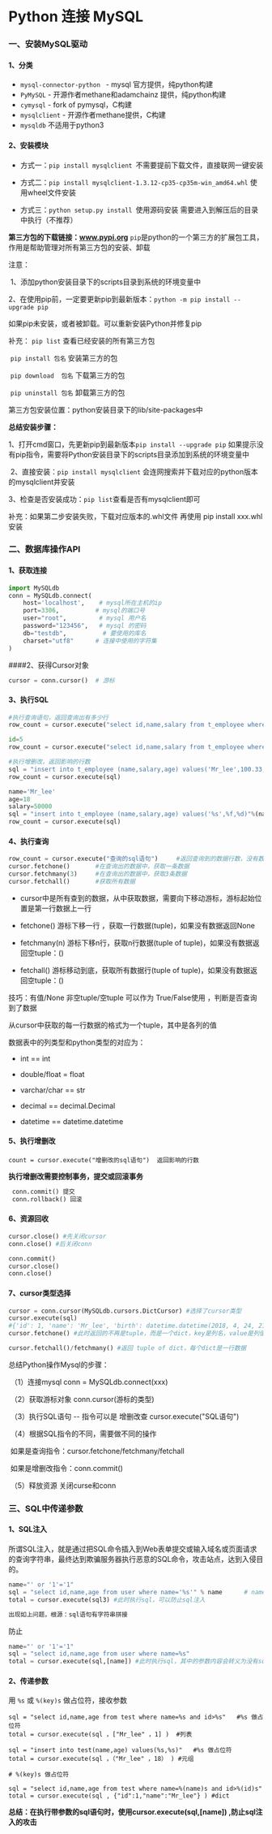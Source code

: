 # Python 连接 MySQL   

### 一、安装MySQL驱动   

#### 1、分类

- `mysql-connector-python ` - mysql 官方提供，纯python构建
- `PyMySQL` - 开源作者methane和adamchainz 提供，纯python构建
- `cymysql` - fork of pymysql，C构建
- `mysqlclient` - 开源作者methane提供，C构建
- `mysqldb` 不适用于python3

#### 2、安装模块

- 方式一：`pip install mysqlclient `不需要提前下载文件，直接联网一键安装

- 方式二：`pip install mysqlclient-1.3.12-cp35-cp35m-win_amd64.whl` 使用wheel文件安装

- 方式三：`python setup.py install `使用源码安装 需要进入到解压后的目录中执行（不推荐）

**第三方包的下载链接：www.pypi.org**
`pip`是python的一个第三方的扩展包工具，作用是帮助管理对所有第三方包的安装、卸载

注意： 

​    1、添加python安装目录下的scripts目录到系统的环境变量中

​    2、在使用pip前，一定要更新pip到最新版本：`python -m pip install --upgrade pip`



如果pip未安装，或者被卸载。可以重新安装Python并修复pip

补充： `pip list`   查看已经安装的所有第三方包

​            `pip install 包名`  安装第三方的包

​            `pip download  包名`  下载第三方的包

​            `pip uninstall 包名`  卸载第三方的包

第三方包安装位置：python安装目录下的lib/site-packages中



**总结安装步骤：**

​	1、打开cmd窗口，先更新pip到最新版本`pip install --upgrade pip`  如果提示没有pip指令，需要将Python安装目录下的scripts目录添加到系统的环境变量中

​	2、直接安装：`pip install mysqlclient`  会连网搜索并下载对应的python版本的mysqlclient并安装

​	3、检查是否安装成功：`pip list`查看是否有mysqlclient即可

补充：如果第二步安装失败，下载对应版本的.whl文件 再使用 pip install xxx.whl安装



### 二、数据库操作API 

#### 1、获取连接

```python
import MySQLdb
conn = MySQLdb.connect(
    host='localhost',    # mysql所在主机的ip
    port=3306, 		    # mysql的端口号
    user="root",         # mysql 用户名
    password="123456",   # mysql 的密码
    db="testdb",          # 要使用的库名
    charset="utf8"      # 连接中使用的字符集 
)
```

####2、获得Cursor对象

```python
cursor = conn.cursor()  # 游标
```

#### 3、执行SQL

```python
#执行查询语句，返回查询出有多少行
row_count = cursor.execute("select id,name,salary from t_employee where id>5")

id=5
row_count = cursor.execute("select id,name,salary from t_employee where id>"+str(id))

#执行增删改，返回影响的行数
sql = "insert into t_employee (name,salary,age) values('Mr_lee',100.33,18)"
row_count = cursor.execute(sql)

name='Mr_lee'
age=18
salary=50000
sql = "insert into t_employee (name,salary,age) values('%s',%f,%d)"%(name,salary,age)
row_count = cursor.execute(sql)
```

#### 4、执行查询

```python
row_count = cursor.execute("查询的sql语句")     #返回查询到的数据行数，没有数据返回0
cursor.fetchone()       #在查询出的数据中，获取一条数据
cursor.fetchmany(3)     #在查询出的数据中，获取3条数据 
cursor.fetchall()       #获取所有数据
```

- cursor中是所有查到的数据，从中获取数据，需要向下移动游标，游标起始位置是第一行数据上一行

- fetchone()  游标下移一行 ，获取一行数据(tuple)，如果没有数据返回None

- fetchmany(n)   游标下移n行，获取n行数据(tuple of tuple)，如果没有数据返回空tuple：()

- fetchall()   游标移动到底，获取所有数据行(tuple of tuple)，如果没有数据返回空tuple：()


技巧：有值/None    非空tuple/空tuple 可以作为 True/False使用 ，判断是否查询到了数据

从cursor中获取的每一行数据的格式为一个tuple，其中是各列的值

数据表中的列类型和python类型的对应为：

- int == int

- double/float = float

- varchar/char == str

- decimal == decimal.Decimal

- datetime == datetime.datetime


#### 5、执行增删改

```
count = cursor.execute("增删改的sql语句")  返回影响的行数
```

**执行增删改需要控制事务，提交或回滚事务**

```python
 conn.commit() 提交
 conn.rollback() 回滚
```

#### 6、资源回收

```python
cursor.close() #先关闭cursor
conn.close() #后关闭conn

conn.commit()
cursor.close()
conn.close()
```

#### 7、cursor类型选择

```python
cursor = conn.cursor(MySQLdb.cursors.DictCursor) #选择了cursor类型
cursor.execute(sql)
#{'id': 1, 'name': 'Mr_lee', 'birth': datetime.datetime(2018, 4, 24, 21, 26, 3)}
cursor.fetchone() #此时返回的不再是tuple，而是一个dict，key是列名，value是列值

cursor.fetchall()/fetchmany() #返回 tuple of dict，每个dict是一行数据

```



总结Python操作Mysql的步骤：

​	（1）连接mysql         conn = MySQLdb.connect(xxx)

​	（2）获取游标对象    conn.cursor(游标的类型)

​	（3）执行SQL语句 -- 指令可以是 增删改查  cursor.execute("SQL语句")

​	（4）根据SQL指令的不同，需要做不同的操作

​		如果是查询指令：cursor.fetchone/fetchmany/fetchall

​		如果是增删改指令：conn.commit()

​	（5）释放资源   关闭curse和conn



### 三、SQL中传递参数

#### 1、SQL注入

所谓SQL注入，就是通过把SQL命令插入到Web表单提交或输入域名或页面请求的查询字符串，最终达到欺骗服务器执行恶意的SQL命令，攻击站点，达到入侵目的。 

```python
name="' or '1'='1"
sql = "select id,name,age from user where name='%s'" % name      # name = '' or '1'='1'
total = cursor.execute(sql3) #此时执行sql，可以防止sql注入

出现如上问题，根源：sql语句有字符串拼接
```

防止

```python
name="' or '1'='1"
sql = "select id,name,age from user where name=%s"
total = cursor.execute(sql,[name]) #此时执行sql，其中的参数内容会转义为没有sql语义的片段，可以防止sql注入
```



#### 2、传递参数

用 `%s` 或 `%(key)s` 做占位符，接收参数

```mysql
sql = "select id,name,age from test where name=%s and id>%s"   #%s 做占位符
total = cursor.execute(sql ，["Mr_lee" ，1] )  #列表

sql = "insert into test(name,age) values(%s,%s)"   #%s 做占位符
total = cursor.execute(sql ，（"Mr_lee" ，18） ) #元组
```

```mysql
# %(key)s 做占位符

sql = "select id,name,age from test where name=%(name)s and id>%(id)s" 
total = cursor.execute(sql , {"id":1,"name":"Mr_lee"} ) #dict
```



**总结：在执行带参数的sql语句时，使用cursor.execute(sql,[name]) ,防止sql注入的攻击**